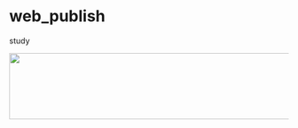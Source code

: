 # web_publish
study

<a href="https://github.com/devxb/gitanimals">
  <img src="https://render.gitanimals.org/lines/{dahee-05}?pet-id=1" width="1000" height="120"/>
</a>
